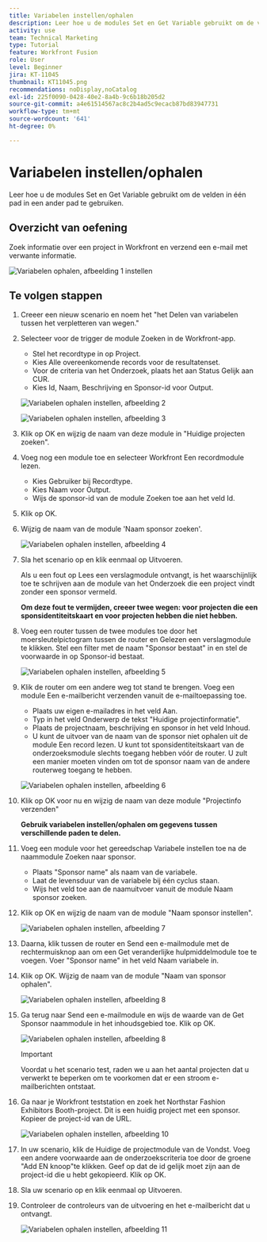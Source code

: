 ```yaml
---
title: Variabelen instellen/ophalen
description: Leer hoe u de modules Set en Get Variable gebruikt om de velden in één pad in een ander pad te gebruiken.
activity: use
team: Technical Marketing
type: Tutorial
feature: Workfront Fusion
role: User
level: Beginner
jira: KT-11045
thumbnail: KT11045.png
recommendations: noDisplay,noCatalog
exl-id: 225f0090-0428-40e2-8a4b-9c6b18b205d2
source-git-commit: a4e61514567ac8c2b4ad5c9ecacb87bd83947731
workflow-type: tm+mt
source-wordcount: '641'
ht-degree: 0%

---
```


# Variabelen instellen/ophalen

Leer hoe u de modules Set en Get Variable gebruikt om de velden in één pad in een ander pad te gebruiken.

## Overzicht van oefening

Zoek informatie over een project in Workfront en verzend een e-mail met verwante informatie.

![Variabelen ophalen, afbeelding 1 instellen](../12-exercises/assets/set-get-variables-walkthrough-1.png)

## Te volgen stappen

1. Creeer een nieuw scenario en noem het &quot;het Delen van variabelen tussen het verpletteren van wegen.&quot;
1. Selecteer voor de trigger de module Zoeken in de Workfront-app.

   + Stel het recordtype in op Project.
   + Kies Alle overeenkomende records voor de resultatenset.
   + Voor de criteria van het Onderzoek, plaats het aan Status Gelijk aan CUR.
   + Kies Id, Naam, Beschrijving en Sponsor-id voor Output.

   ![Variabelen ophalen instellen, afbeelding 2](../12-exercises/assets/set-get-variables-walkthrough-2.png)

   ![Variabelen ophalen instellen, afbeelding 3](../12-exercises/assets/set-get-variables-walkthrough-3.png)

1. Klik op OK en wijzig de naam van deze module in &quot;Huidige projecten zoeken&quot;.
1. Voeg nog een module toe en selecteer Workfront Een recordmodule lezen.

   + Kies Gebruiker bij Recordtype.
   + Kies Naam voor Output.
   + Wijs de sponsor-id van de module Zoeken toe aan het veld Id.

1. Klik op OK.
1. Wijzig de naam van de module &#39;Naam sponsor zoeken&#39;.

   ![Variabelen ophalen instellen, afbeelding 4](../12-exercises/assets/set-get-variables-walkthrough-4.png)

1. Sla het scenario op en klik eenmaal op Uitvoeren.

   Als u een fout op Lees een verslagmodule ontvangt, is het waarschijnlijk toe te schrijven aan de module van het Onderzoek die een project vindt zonder een sponsor vermeld.

   **Om deze fout te vermijden, creeer twee wegen: voor projecten die een sponsidentiteitskaart en voor projecten hebben die niet hebben.**

1. Voeg een router tussen de twee modules toe door het moersleutelpictogram tussen de router en Gelezen een verslagmodule te klikken. Stel een filter met de naam &quot;Sponsor bestaat&quot; in en stel de voorwaarde in op Sponsor-id bestaat.

   ![Variabelen ophalen instellen, afbeelding 5](../12-exercises/assets/set-get-variables-walkthrough-5.png)

1. Klik de router om een andere weg tot stand te brengen. Voeg een module Een e-mailbericht verzenden vanuit de e-mailtoepassing toe.

   + Plaats uw eigen e-mailadres in het veld Aan.
   + Typ in het veld Onderwerp de tekst &quot;Huidige projectinformatie&quot;.
   + Plaats de projectnaam, beschrijving en sponsor in het veld Inhoud.
   + U kunt de uitvoer van de naam van de sponsor niet ophalen uit de module Een record lezen. U kunt tot sponsidentiteitskaart van de onderzoeksmodule slechts toegang hebben vóór de router. U zult een manier moeten vinden om tot de sponsor naam van de andere routerweg toegang te hebben.

   ![Variabelen ophalen instellen, afbeelding 6](../12-exercises/assets/set-get-variables-walkthrough-6.png)

1. Klik op OK voor nu en wijzig de naam van deze module &quot;Projectinfo verzenden&quot;

   **Gebruik variabelen instellen/ophalen om gegevens tussen verschillende paden te delen.**

1. Voeg een module voor het gereedschap Variabele instellen toe na de naammodule Zoeken naar sponsor.

   + Plaats &quot;Sponsor name&quot; als naam van de variabele.
   + Laat de levensduur van de variabele bij één cyclus staan.
   + Wijs het veld toe aan de naamuitvoer vanuit de module Naam sponsor zoeken.

1. Klik op OK en wijzig de naam van de module &quot;Naam sponsor instellen&quot;.

   ![Variabelen ophalen instellen, afbeelding 7](../12-exercises/assets/set-get-variables-walkthrough-7.png)

1. Daarna, klik tussen de router en Send een e-mailmodule met de rechtermuisknop aan om een Get veranderlijke hulpmiddelmodule toe te voegen. Voer &quot;Sponsor name&quot; in het veld Naam variabele in.
1. Klik op OK. Wijzig de naam van de module &quot;Naam van sponsor ophalen&quot;.

   ![Variabelen ophalen instellen, afbeelding 8](../12-exercises/assets/set-get-variables-walkthrough-8.png)

1. Ga terug naar Send een e-mailmodule en wijs de waarde van de Get Sponsor naammodule in het inhoudsgebied toe. Klik op OK.

   ![Variabelen ophalen instellen, afbeelding 8](../12-exercises/assets/set-get-variables-walkthrough-8.png)

   >[!IMPORTANT]
   >
   >Voordat u het scenario test, raden we u aan het aantal projecten dat u verwerkt te beperken om te voorkomen dat er een stroom e-mailberichten ontstaat.

1. Ga naar je Workfront teststation en zoek het Northstar Fashion Exhibitors Booth-project. Dit is een huidig project met een sponsor. Kopieer de project-id van de URL.

   ![Variabelen ophalen instellen, afbeelding 10](../12-exercises/assets/set-get-variables-walkthrough-10.png)

1. In uw scenario, klik de Huidige de projectmodule van de Vondst. Voeg een andere voorwaarde aan de onderzoekscriteria toe door de groene &quot;Add EN knoop&quot;te klikken. Geef op dat de id gelijk moet zijn aan de project-id die u hebt gekopieerd. Klik op OK.
1. Sla uw scenario op en klik eenmaal op Uitvoeren.
1. Controleer de controleurs van de uitvoering en het e-mailbericht dat u ontvangt.

   ![Variabelen ophalen instellen, afbeelding 11](../12-exercises/assets/set-get-variables-walkthrough-11.png)
